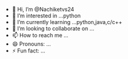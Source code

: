 - 👋 Hi, I’m @Nachiketvs24
- 👀 I’m interested in ...python
- 🌱 I’m currently learning ...python,java,c/c++
- 💞️ I’m looking to collaborate on ...
- 📫 How to reach me ...
- 😄 Pronouns: ...
- ⚡ Fun fact: ...

<!---
Nachiketvs24/Nachiketvs24 is a ✨ special ✨ repository because its `README.md` (this file) appears on your GitHub profile.
You can click the Preview link to take a look at your changes.
--->
